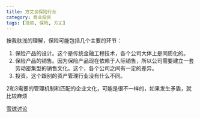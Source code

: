 ```yaml
---
title: 方丈谈保险行业
category: 商业投资
tags: [投资, 保险, 方丈]
---
```

按我肤浅的理解，保险可能包括几个主要的环节：

1. 保险产品的设计。这个是传统金融工程技术，各个公司大体上是同质化的。<!--more-->
2. 保险产品的销售。因为保险产品现在依赖于人际销售，所以公司需要建立一套劳动密集型的销售文化。这个，各个公司之间有一定的差异。
3. 投资。这个跟别的资产管理行业没有什么不同。

2和3需要的管理机制和匹配的企业文化，可能是很不一样的，如果发生矛盾，就比较麻烦

[雪球讨论](https://xueqiu.com/1955602780/195574326)